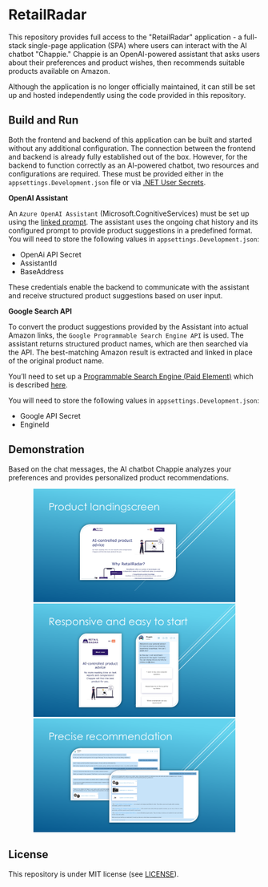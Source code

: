 # RetailRadar

This repository provides full access to the "RetailRadar" application - a full-stack single-page application (SPA) where users can interact with the AI chatbot "Chappie." Chappie is an OpenAI-powered assistant that asks users about their preferences and product wishes, then recommends suitable products available on Amazon.

Although the application is no longer officially maintained, it can still be set up and hosted independently using the code provided in this repository.

## Build and Run

Both the frontend and backend of this application can be built and started without any additional configuration. The connection between the frontend and backend is already fully established out of the box. However, for the backend to function correctly as an AI-powered chatbot, two resources and configurations are required. These must be provided either in the `appsettings.Development.json` file or via [.NET User Secrets](https://learn.microsoft.com/en-us/aspnet/core/security/app-secrets?view=aspnetcore-9.0&tabs=windows).

**OpenAI Assistant**

An `Azure OpenAI Assistant` (Microsoft.CognitiveServices) must be set up using the [linked prompt](https://github.com/samuelschnurr/retail-radar/blob/main/Docs/Prompt.txt). The assistant uses the ongoing chat history and its configured prompt to provide product suggestions in a predefined format. You will need to store the following values in `appsettings.Development.json`:

- OpenAi API Secret
- AssistantId
- BaseAddress

These credentials enable the backend to communicate with the assistant and receive structured product suggestions based on user input.

**Google Search API**

To convert the product suggestions provided by the Assistant into actual Amazon links, the `Google Programmable Search Engine API` is used. The assistant returns structured product names, which are then searched via the API. The best-matching Amazon result is extracted and linked in place of the original product name.

You’ll need to set up a [Programmable Search Engine (Paid Element)](https://console.cloud.google.com/apis/library/programmablesearchelement.googleapis.com) which is described [here](https://developers.google.com/custom-search/docs/paid_element). 

 You will need to store the following values in `appsettings.Development.json`:

- Google API Secret
- EngineId

## Demonstration

Based on the chat messages, the AI chatbot Chappie analyzes your preferences and provides personalized product recommendations.

<p align="center">
<img alt="Image of the product landing screen which shows a 'Start now' button and information for the product." src="https://github.com/samuelschnurr/retail-radar/blob/main/Docs/Landingscreen-WithLayout.png" style="width:80%" />

<img alt="Image of a the mobile and responsive view of the landingscreen. Beside there is another mobile screen which shows the easy to start mobile experience which offers the users three different predefined buttons to submit as first message to the chatbot." src="https://github.com/samuelschnurr/retail-radar/blob/main/Docs/Responsive-WithLayout.png" style="width:80%" />

<img alt="Shows two images which contain a long conversation with the chatbot Chappie. It shows messages of the user and Chappie. In the end Chappie recommends 3 different products." src="https://github.com/samuelschnurr/retail-radar/blob/main/Docs/Recommendation-WithLayout.png" style="width:80%" />

</p>

## License

This repository is under MIT license (see <a href="https://github.com/samuelschnurr/retail-radar/blob/master/LICENSE">LICENSE</a>).
